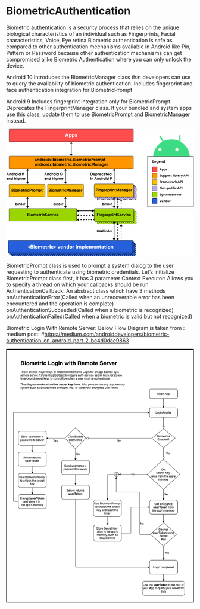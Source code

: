 # BiometricAuthentication
Biometric authentication is a security process that relies on the unique biological characteristics of an individual such as Fingerprints, Facial characteristics, Voice, Eye retina.Biometric authentication is safe as compared to other authentication mechanisms available in Android like Pin, Pattern or Password because other authentication mechanisms can get compromised alike Biometric Authentication where you can only unlock the device.

Android 10 Introduces the BiometricManager class that developers can use to query the availability of biometric authentication.
Includes fingerprint and face authentication integration for BiometricPrompt

Android 9 Includes fingerprint integration only for BiometricPrompt.
Deprecates the FingerprintManager class. If your bundled and system apps use this class, update them to use BiometricPrompt and BiometricManager instead.

![alt text](https://github.com/tiger1990/BiometricAuthentication/blob/main/biometri_arch.png?raw=true)

BiometricPrompt class is used to prompt a system dialog to the user requesting to authenticate using biometric credentials. Let’s initialize BiometricPrompt class first, it has 3 parameter
Context
Executor: Allows you to specify a thread on which your callbacks should be run
AuthenticationCallback: An abstract class which have 3 methods onAuthenticationError(Called when an unrecoverable error has been encountered and the operation is complete)
onAuthenticationSucceeded(Called when a biometric is recognized)
onAuthenticationFailed(Called when a biometric is valid but not recognized)


Biometric Login With Remote Server:
Below Flow Diagram is taken from : medium post:
#https://medium.com/androiddevelopers/biometric-authentication-on-android-part-2-bc4d0dae9863

![alt text](https://github.com/tiger1990/BiometricAuthentication/blob/main/biometric_state_flow.png?raw=true)
